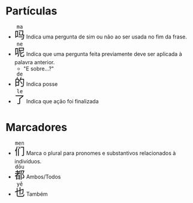 # Partículas

-   <font size="6"><code><ruby>吗<rt>ma</rt></ruby></code></font> Indica uma pergunta de sim ou não ao ser usada no fim da frase.
-   <font size="6"><code><ruby>呢<rt>ne</rt></ruby></code></font> Indica que uma pergunta feita previamente deve ser aplicada à palavra anterior.
    -   "E sobre...?"
-   <font size="6"><code><ruby>的<rt>de</rt></ruby></code></font> Indica posse
-   <font size="6"><code><ruby>了<rt>le</rt></ruby></code></font> Indica que ação foi finalizada

# Marcadores

-   <font size="6"><code><ruby>们<rt>men</rt></ruby></code></font> Marca o plural para pronomes e substantivos relacionados à indivíduos.
-   <font size="6"><code><ruby>都<rt>dōu</rt></ruby></code></font> Ambos/Todos
-   <font size="6"><code><ruby>也<rt>yě</rt></ruby></code></font> Também
